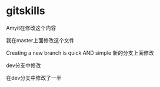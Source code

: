 # gitskills

Amyit在修改这个内容


我在master上面修改这个文件

Creating a new branch is quick AND simple  新的分支上面修改

dev分支中修改

在dev分支中修改了一半
